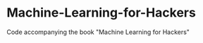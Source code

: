 Machine-Learning-for-Hackers
============================

Code accompanying the book "Machine Learning for Hackers"
